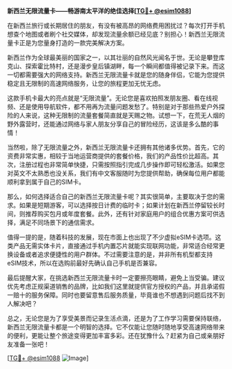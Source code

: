 **新西兰无限流量卡——畅游南太平洋的绝佳选择[[TG💪+ @esim1088](https://t.me/s/esim1088)]**

在新西兰旅行或长期居住的朋友，有没有被高昂的网络费用困扰过？每次打开手机想查个地图或者刷个社交媒体，却发现流量余额已经见底？别担心！新西兰无限流量卡正是为您量身打造的一款完美解决方案。

新西兰作为全球最美丽的国家之一，以其壮丽的自然风光闻名于世。无论是攀登库克山、探索霍比特村，还是漫步皇后镇湖畔，每一个瞬间都值得被记录下来。而这一切都需要强大的网络支持。新西兰无限流量卡就是您的随身伴侣，它能为您提供稳定且无限制的高速网络服务，让您的旅程更加无忧无虑。

这款手机卡最大的亮点就是“无限流量”。无论您是喜欢拍照发朋友圈、看在线视频、还是使用导航软件，都不用再为流量问题发愁了。特别是对于那些热爱户外探险的人来说，这种无限制的流量套餐简直就是天赐之物。试想一下，在荒无人烟的野外露营时，还能通过网络与家人朋友分享自己的冒险经历，这该是多么酷的事情！

当然啦，除了无限流量之外，新西兰无限流量卡还拥有其他诸多优势。首先，它的资费非常实惠，相较于当地运营商提供的套餐价格，我们的产品性价比超高。其次，注册过程也非常简单快捷，只需按照指引完成几步操作即可轻松激活。如果您对英文不太熟悉也没关系，我们有中文客服随时为您提供帮助，确保每位用户都能顺利拿到属于自己的SIM卡。

那么，如何选择适合自己的新西兰无限流量卡呢？其实很简单，主要取决于您的需求。如果是短期游客，可以选择按日计费的临时卡；如果计划在新西兰停留较长时间，则推荐购买包月或年度套餐。此外，还有针对家庭用户的组合优惠方案可供选择，满足不同场景下的通信需求。

值得一提的是，随着科技的发展，现在市面上也出现了不少虚拟eSIM卡选项。这类产品无需实体卡片，直接通过手机内置芯片就能实现联网功能，非常适合经常更换设备或者追求便捷性的用户群体。不过需要注意的是，并非所有机型都支持eSIM技术，所以在选购前最好先确认自己手机是否兼容。

最后提醒大家，在挑选新西兰无限流量卡时一定要擦亮眼睛，避免上当受骗。建议优先考虑正规渠道销售的品牌，比如我们这里就提供官方授权的产品，并且承诺假一赔十的服务保障。同时也要留意售后服务质量，毕竟谁也不想遇到问题后找不到人解决吧？

总之，无论您是为了享受美景而记录生活点滴，还是为了工作学习需要保持联络，新西兰无限流量卡都是一个明智的选择。它不仅能让您随时随地享受高速网络带来的便利，更能让整个旅途变得更加丰富多彩。还在犹豫什么？赶紧为自己或亲朋好友准备一张吧！

[[TG💪+ @esim1088](https://t.me/s/esim1088) ![Image](https://i.postimg.cc/4NQfJmqS/Snipaste-2025-05-13-00-14-12.png)]